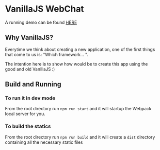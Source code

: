 # VanillaJS WebChat

A running demo can be found [HERE](https://nameless-headland-22777.herokuapp.com)

## Why VanillaJS?

Everytime we think about creating a new application, one of the first things that come to us is: "Which framework... ".

The intention here is to show how would be to create this app using the good and old VanillaJS :)

## Build and Running

### To run it in dev mode

From the root directory run `npm run start` and it will startup the Webpack local server for you.

### To build the statics

From the root directory run `npm run build` and it will create a `dist` directory containing all the necessary static files
